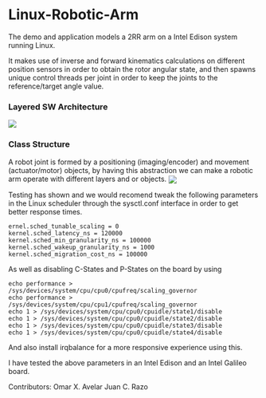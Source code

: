 # Linux-Robotic-Arm

The demo and application models a 2RR arm on a Intel Edison system running Linux.

It makes use of inverse and forward kinematics calculations on different position sensors in order to obtain the rotor angular state, and then spawns unique control threads per joint in order to keep the joints to the reference/target angle value.


### Layered SW Architecture
<img align="center" src="http://imgh.us/SW_Arch_2.svgz">

### Class Structure
A robot joint is formed by a positioning (imaging/encoder) and movement (actuator/motor) objects, by having this abstraction we can make a robotic arm operate with different layers and or objects.
<img align="center" src="http://imgh.us/SW_Joint.svgz">


Testing has shown and we would recomend tweak the following parameters in the Linux scheduler through the sysctl.conf interface in order to get better response times.

```
ernel.sched_tunable_scaling = 0
kernel.sched_latency_ns = 120000
kernel.sched_min_granularity_ns = 100000
kernel.sched_wakeup_granularity_ns = 1000
kernel.sched_migration_cost_ns = 100000
```

As well as disabling C-States and P-States on the board by using
```
echo performance > /sys/devices/system/cpu/cpu0/cpufreq/scaling_governor
echo performance > /sys/devices/system/cpu/cpu1/cpufreq/scaling_governor
echo 1 > /sys/devices/system/cpu/cpu0/cpuidle/state1/disable
echo 1 > /sys/devices/system/cpu/cpu0/cpuidle/state2/disable
echo 1 > /sys/devices/system/cpu/cpu0/cpuidle/state3/disable
echo 1 > /sys/devices/system/cpu/cpu0/cpuidle/state4/disable
```

And also install irqbalance for a more responsive experience using this.

I have tested the above parameters in an Intel Edison and an Intel Galileo board.


Contributors:
Omar X. Avelar
Juan C. Razo

